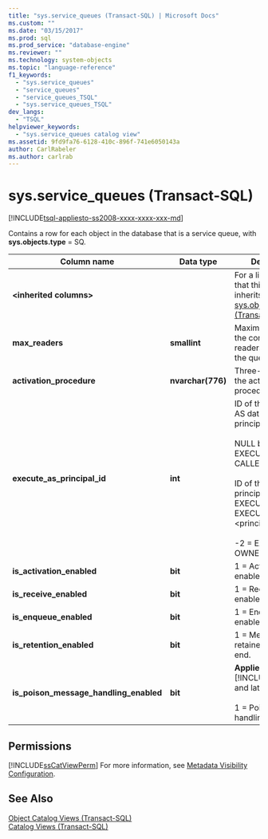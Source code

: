 ```yaml
---
title: "sys.service_queues (Transact-SQL) | Microsoft Docs"
ms.custom: ""
ms.date: "03/15/2017"
ms.prod: sql
ms.prod_service: "database-engine"
ms.reviewer: ""
ms.technology: system-objects
ms.topic: "language-reference"
f1_keywords: 
  - "sys.service_queues"
  - "service_queues"
  - "service_queues_TSQL"
  - "sys.service_queues_TSQL"
dev_langs: 
  - "TSQL"
helpviewer_keywords: 
  - "sys.service_queues catalog view"
ms.assetid: 9fd9fa76-6128-410c-896f-741e6050143a
author: CarlRabeler
ms.author: carlrab
---
```

# sys.service_queues (Transact-SQL)
[!INCLUDE[tsql-appliesto-ss2008-xxxx-xxxx-xxx-md](../../includes/tsql-appliesto-ss2008-xxxx-xxxx-xxx-md.md)]

  Contains a row for each object in the database that is a service queue, with **sys.objects.type** = SQ.  
  
|Column name|Data type|Description|  
|-----------------|---------------|-----------------|  
|**\<inherited columns>**||For a list of columns that this view inherits, see [sys.objects &#40;Transact-SQL&#41;](../../relational-databases/system-catalog-views/sys-objects-transact-sql.md).|  
|**max_readers**|**smallint**|Maximum number of the concurrent readers allowed in the queue.|  
|**activation_procedure**|**nvarchar(776)**|Three-part name of the activation procedure.|  
|**execute_as_principal_id**|**int**|ID of the EXECUTE AS database principal.<br /><br /> NULL by default or if EXECUTE AS CALLER.<br /><br /> ID of the specified principal if EXECUTE AS SELF EXECUTE AS \<principal>.<br /><br /> -2 = EXECUTE AS OWNER.|  
|**is_activation_enabled**|**bit**|1 = Activation is enabled.|  
|**is_receive_enabled**|**bit**|1 = Receive is enabled.|  
|**is_enqueue_enabled**|**bit**|1 = Enqueue is enabled.|  
|**is_retention_enabled**|**bit**|1 = Messages are retained until dialog end.|  
|**is_poison_message_handling_enabled**|**bit**|**Applies to**: [!INCLUDE[ssSQL11](../../includes/sssql11-md.md)] and later.<br /><br /> 1 = Poison message handling is enabled.|  
  
## Permissions  
 [!INCLUDE[ssCatViewPerm](../../includes/sscatviewperm-md.md)] For more information, see [Metadata Visibility Configuration](../../relational-databases/security/metadata-visibility-configuration.md).  
  
## See Also  
 [Object Catalog Views &#40;Transact-SQL&#41;](../../relational-databases/system-catalog-views/object-catalog-views-transact-sql.md)   
 [Catalog Views &#40;Transact-SQL&#41;](../../relational-databases/system-catalog-views/catalog-views-transact-sql.md)  
  
  
